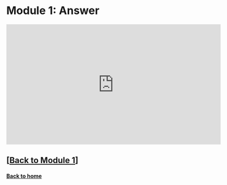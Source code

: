 # Module 1: Answer  

<iframe width="560" height="315" src="https://www.youtube.com/embed/oLiHO8Gtn9A?si=fX3-BqFKhe39y8XC" title="YouTube video player" frameborder="0" allow="accelerometer; autoplay; clipboard-write; encrypted-media; gyroscope; picture-in-picture; web-share" referrerpolicy="strict-origin-when-cross-origin" allowfullscreen></iframe>

## \[[Back to Module 1](./module1.md)\]

#### [Back to home](../index.md)
